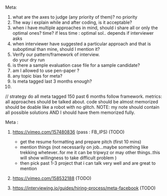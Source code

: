 Meta:
1. what are the axes to judge (any priority of them)?
    no priority
2. The way i explain while and after coding, is it acceptable?
3. when i have multiple approaches in mind, should i share all or only the optimal ones?
    time? if less time : optimal sol..
    depends if interviewer asks
4. when interviewer have suggested a particular approach and that is suboptimal than mine, should I
    mention it?
5. Verify our pattern/framework of interview.  
    do your dry run
5. is there a sample evaluation case file for a sample candidate?
5. am I allowed to use pen-paper ?
6. any topic bias for meta?
7. Is meta tagged last 3 months enough? 
8. 


// strategy
do all meta tagged 150 past 6 months
follow framework.
metrics:
    all approaches should be talked about.
    code should be almost memorized
    should be doable like a robot with no glitch.
NOTE: my note should contain all possible solutions AND
    I should have them memorized fully.
    


Meta :
1. https://vimeo.com/157480836  (pass : FB_IPS) (TODO)
    - get the resume formatting and prepare pitch (first 10 mins)
    - mention things (not necessarily on job...maybe something like trekking whetever..for me it can be tripwyz or may other things..this will show willingness to take difficult problem )
    - then pick past 1-3 project that i can talk very well and are great to mention
2. https://vimeo.com/158532188 (TODO)

3. https://interviewing.io/guides/hiring-process/meta-facebook (TODO)
